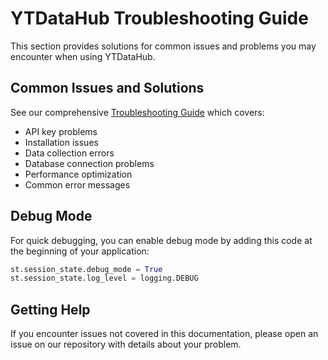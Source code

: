 # YTDataHub Troubleshooting Guide

This section provides solutions for common issues and problems you may encounter when using YTDataHub.

## Common Issues and Solutions

See our comprehensive [Troubleshooting Guide](troubleshooting.md) which covers:

- API key problems
- Installation issues
- Data collection errors
- Database connection problems
- Performance optimization
- Common error messages

## Debug Mode

For quick debugging, you can enable debug mode by adding this code at the beginning of your application:

```python
st.session_state.debug_mode = True
st.session_state.log_level = logging.DEBUG
```

## Getting Help

If you encounter issues not covered in this documentation, please open an issue on our repository with details about your problem.
